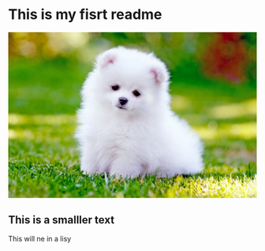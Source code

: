 # This is my fisrt readme
![actua.jpeg](actua.jpeg)
## This is a smalller text

This will ne  in a lisy 